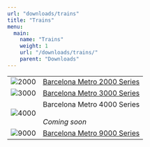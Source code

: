 ```yaml
---
url: "downloads/trains"
title: "Trains"
menu:
  main:
    name: "Trains"
    weight: 1
    url: "/downloads/trains/"
    parent: "Downloads"
---
```


|||
| ------------ | ------------- |
| ![2000](/images/trens/menu/2000.png) | <div class="tabletextpadding"><a href="/downloads/trains/2000-series">Barcelona Metro 2000 Series</div> |
| ![3000](/images/trens/menu/3000.png)  | <div class="tabletextpadding"><a href="/downloads/trains/3000-series">Barcelona Metro 3000 Series</div> |
| ![4000](/images/trens/menu/4000.png)  | <div class="tabletextpadding">Barcelona Metro 4000 Series<br><br><em>Coming soon</em></div> |
| ![9000](/images/trens/menu/9000.png)  | <div class="tabletextpadding"><a href="/downloads/trains/9000-series">Barcelona Metro 9000 Series</div> |
